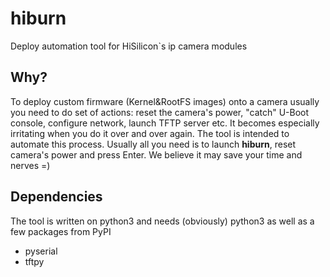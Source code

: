 # hiburn
Deploy automation tool for HiSilicon`s ip camera modules

## Why?
To deploy custom firmware (Kernel&RootFS images) onto a camera usually you need to do set of
actions: reset the camera's power, "catch" U-Boot console, configure network, launch TFTP server
etc. It becomes especially irritating when you do it over and over again.
The tool is intended to automate this process. Usually all you need is to launch **hiburn**, reset camera's
power and press Enter. We believe it may save your time and nerves =)

## Dependencies
The tool is written on python3 and needs (obviously) python3 as well as a few packages from PyPI
* pyserial
* tftpy
